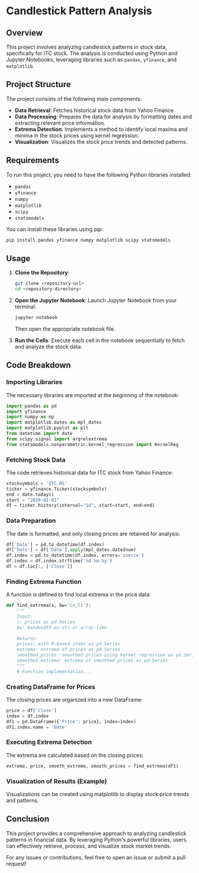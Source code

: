 # Candlestick Pattern Analysis

## Overview
This project involves analyzing candlestick patterns in stock data, specifically for ITC stock. The analysis is conducted using Python and Jupyter Notebooks, leveraging libraries such as `pandas`, `yfinance`, and `matplotlib`.

## Project Structure
The project consists of the following main components:

- **Data Retrieval**: Fetches historical stock data from Yahoo Finance.
- **Data Processing**: Prepares the data for analysis by formatting dates and extracting relevant price information.
- **Extrema Detection**: Implements a method to identify local maxima and minima in the stock prices using kernel regression.
- **Visualization**: Visualizes the stock price trends and detected patterns.

## Requirements
To run this project, you need to have the following Python libraries installed:
- `pandas`
- `yfinance`
- `numpy`
- `matplotlib`
- `scipy`
- `statsmodels`

You can install these libraries using pip:
```bash
pip install pandas yfinance numpy matplotlib scipy statsmodels
```

## Usage
1. **Clone the Repository**:
   ```bash
   git clone <repository-url>
   cd <repository-directory>
   ```

2. **Open the Jupyter Notebook**:
   Launch Jupyter Notebook from your terminal:
   ```bash
   jupyter notebook
   ```
   Then open the appropriate notebook file.

3. **Run the Cells**:
   Execute each cell in the notebook sequentially to fetch and analyze the stock data.

## Code Breakdown

### Importing Libraries
The necessary libraries are imported at the beginning of the notebook:
```python
import pandas as pd
import yfinance
import numpy as np
import matplotlib.dates as mpl_dates
import matplotlib.pyplot as plt
from datetime import date
from scipy.signal import argrelextrema
from statsmodels.nonparametric.kernel_regression import KernelReg
```

### Fetching Stock Data
The code retrieves historical data for ITC stock from Yahoo Finance:
```python
stocksymbols = 'ITC.NS'
ticker = yfinance.Ticker(stocksymbols)
end = date.today()
start = "2020-01-01"
df = ticker.history(interval="1d", start=start, end=end)
```

### Data Preparation
The date is formatted, and only closing prices are retained for analysis:
```python
df['Date'] = pd.to_datetime(df.index)
df['Date'] = df['Date'].apply(mpl_dates.date2num)
df.index = pd.to_datetime(df.index, errors='coerce')
df.index = df.index.strftime('%d-%m-%y')
df = df.loc[:, ['Close']]
```

### Finding Extrema Function
A function is defined to find local extrema in the price data:
```python
def find_extrema(s, bw='cv_ls'):
    """
    Input:
    s: prices as pd.Series
    bw: bandwidth as str or array-like
    
    Returns:
    prices: with 0-based index as pd.Series
    extrema: extrema of prices as pd.Series
    smoothed_prices: smoothed prices using kernel regression as pd.Series
    smoothed_extrema: extrema of smoothed_prices as pd.Series
    """
    # Function implementation...
```

### Creating DataFrame for Prices
The closing prices are organized into a new DataFrame:
```python
price = df['Close']
index = df.index
df1 = pd.DataFrame({'Price': price}, index=index)
df1.index.name = 'Date'
```

### Executing Extrema Detection
The extrema are calculated based on the closing prices:
```python
extrema, price, smooth_extrema, smooth_prices = find_extrema(df1)
```

### Visualization of Results (Example)
Visualizations can be created using matplotlib to display stock price trends and patterns.

## Conclusion
This project provides a comprehensive approach to analyzing candlestick patterns in financial data. By leveraging Python's powerful libraries, users can effectively retrieve, process, and visualize stock market trends.

For any issues or contributions, feel free to open an issue or submit a pull request!
